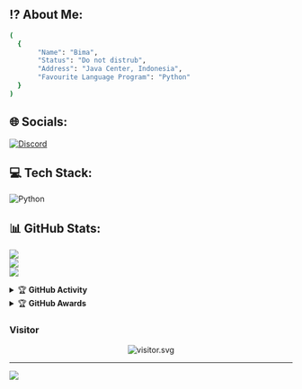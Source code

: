 ## ⁉️ About Me:
```bash
(
  {
       "Name": "Bima",
       "Status": "Do not distrub",
       "Address": "Java Center, Indonesia",
       "Favourite Language Program": "Python"
  }
)
```

## 🌐 Socials:
[![Discord](https://img.shields.io/badge/Discord-%237289DA.svg?logo=discord&logoColor=white)](https://discord.gg/qCxgKnaufy) 

## 💻 Tech Stack:
![Python](https://img.shields.io/badge/python-3670A0?style=for-the-badge&logo=python&logoColor=ffdd54)

## 📊 GitHub Stats:
![](https://github-readme-stats.vercel.app/api?username=Bimzzx&theme=dracula&hide_border=false&include_all_commits=false&count_private=false)<br/>
![](https://github-readme-streak-stats.herokuapp.com/?user=Bimzzx&theme=dracula&hide_border=false)<br/>
![](https://github-readme-stats.vercel.app/api/top-langs/?username=Bimzzx&theme=dracula&hide_border=false&include_all_commits=false&count_private=false&layout=compact)

<details>
    <summary>&#127942 <b>GitHub Activity</b></summary><br/>

![Metrics](https://metrics.lecoq.io/Bimzzx?)
</details> 

<details>
    <summary>&#127942 <b>GitHub Awards</b></summary><br/>

![Github Trophy](https://github-profile-trophy.vercel.app/?username=Bimzzx)

</details>

<h3 align="left">Visitor</h3>
<p align="center">
<img src="https://count.caliphdev.my.id/get/@Bimzzx?theme=rule34" alt="visitor.svg">
</p>

---
[![](https://visitcount.itsvg.in/api?id=Bimzzx&icon=0&color=0)](https://visitcount.itsvg.in)
